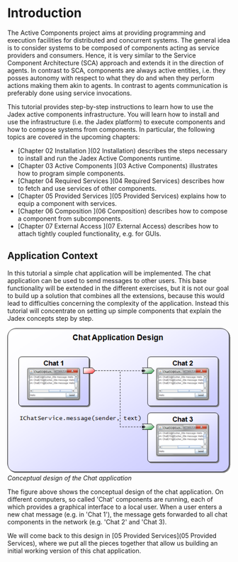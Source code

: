 # Introduction

The Active Components project aims at providing programming and execution facilities for distributed and concurrent systems. The general idea is to consider systems to be composed of components acting as service providers and consumers. Hence, it is very similar to the Service Component Architecture (SCA) approach and extends it in the direction of agents. In contrast to SCA, components are always active entities, i.e. they posses autonomy with respect to what they do and when they perform actions making them akin to agents. In contrast to agents communication is preferably done using service invocations. 

This tutorial provides step-by-step instructions to learn how to use the Jadex active components infrastructure. You will learn how to install and use the infrastructure (i.e. the Jadex platform) to execute components and how to compose systems from components. In particular, the following topics are covered in the upcoming chapters:

-   [Chapter 02 Installation ](02 Installation)  describes the steps necessary to install and run the Jadex Active Components runtime.
-   [Chapter 03 Active Components ](03 Active Components)  illustrates how to program simple components.
-   [Chapter 04 Required Services ](04 Required Services)  describes how to fetch and use services of other components.
-   [Chapter 05 Provided Services ](05 Provided Services)  explains how to equip a component with services.
-   [Chapter 06 Composition ](06 Composition)  describes how to compose a component from subcomponents.
-   [Chapter 07 External Access ](07 External Access)  describes how to attach tightly coupled functionality, e.g. for GUIs.

## Application Context

In this tutorial a simple chat application will be implemented. The chat application can be used to send messages to other users. This base functionality will be extended in the different exercises, but it is not our goal to build up a solution that combines all the extensions, because this would lead to difficulties concerning the complexity of the application. Instead this tutorial will concentrate on setting up simple components that explain the Jadex concepts step by step.

![AC Tutorial.01 Introduction@chatdesign.png](chatdesign.png)  
*Conceptual design of the Chat application*

The figure above shows the conceptual design of the chat application. On different computers, so called 'Chat' components are running, each of which provides a graphical interface to a local user. When a user enters a new chat message (e.g. in 'Chat 1'), the message gets forwarded to all chat components in the network (e.g. 'Chat 2' and 'Chat 3).

We will come back to this design in [05 Provided Services](05 Provided Services), where we put all the pieces together that allow us building an initial working version of this chat application.
